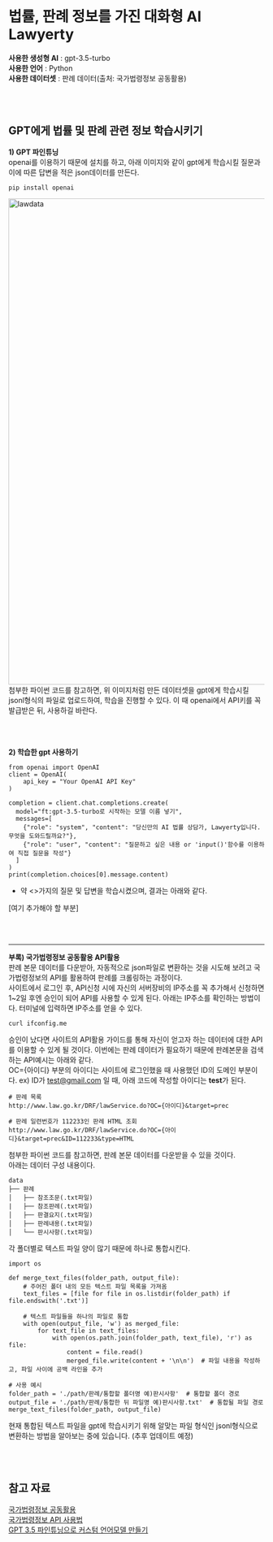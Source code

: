 # 법률, 판례 정보를 가진 대화형 AI Lawyerty

**사용한 생성형 AI** : gpt-3.5-turbo  
**사용한 언어** : Python  
**사용한 데이터셋** : 판례 데이터(출처: 국가법령정보 공동활용)  
  
<br/><br/>
## GPT에게 법률 및 판례 관련 정보 학습시키기  
**1) GPT 파인튜닝**  
openai를 이용하기 때문에 설치를 하고, 아래 이미지와 같이 gpt에게 학습시킬 질문과 이에 따른 답변을 적은 json데이터를 만든다.  
```
pip install openai
```
<img width="957" alt="lawdata" src="https://github.com/custom-LawGPT/lawyerty/assets/150711075/c6bcb170-c8d5-46b8-a5e0-94514f7950f3">  
첨부한 파이썬 코드를 참고하면, 위 이미지처럼 만든 데이터셋을 gpt에게 학습시킬 jsonl형식의 파일로 업로드하여, 학습을 진행할 수 있다. 이 때 openai에서 API키를 꼭 발급받은 뒤, 사용하길 바란다.  

<br/><br/>

**2) 학습한 gpt 사용하기**  
```
from openai import OpenAI
client = OpenAI(
    api_key = "Your OpenAI API Key"
)

completion = client.chat.completions.create(
  model="ft:gpt-3.5-turbo로 시작하는 모델 이름 넣기",
  messages=[
    {"role": "system", "content": "당신만의 AI 법률 상담가, Lawyerty입니다. 무엇을 도와드릴까요?"},
    {"role": "user", "content": "질문하고 싶은 내용 or 'input()'함수를 이용하여 직접 질문을 작성"}
  ]
)
print(completion.choices[0].message.content)
```
- 약 <>가지의 질문 및 답변을 학습시켰으며, 결과는 아래와 같다.  

[여기 추가해야 할 부분]

<br/><br/>  

---
**부록) 국가법령정보 공동활용 API활용**  
판례 본문 데이터를 다운받아, 자동적으로 json파일로 변환하는 것을 시도해 보려고 국가법령정보의 API를 활용하여 판례를 크롤링하는 과정이다.  
사이트에서 로그인 후, API신청 시에 자신의 서버장비의 IP주소를 꼭 추가해서 신청하면 1~2일 후엔 승인이 되어 API를 사용할 수 있게 된다. 아래는 IP주소를 확인하는 방법이다. 터미널에 입력하면 IP주소를 얻을 수 있다.
```
curl ifconfig.me
```
승인이 났다면 사이트의 API활용 가이드를 통해 자신이 얻고자 하는 데이터에 대한 API를 이용할 수 있게 될 것이다. 이번에는 판례 데이터가 필요하기 때문에 판례본문을 검색하는 API예시는 아래와 같다.  
OC={아이디} 부분의 아이디는 사이트에 로그인했을 때 사용했던 ID의 도메인 부분이다. ex) ID가 test@gmail.com 일 때, 아래 코드에 작성할 아이디는 **test**가 된다.  
```
# 판례 목록
http://www.law.go.kr/DRF/lawService.do?OC={아이디}&target=prec

# 판례 일련번호가 112233인 판례 HTML 조회
http://www.law.go.kr/DRF/lawService.do?OC={아이디}&target=prec&ID=112233&type=HTML
```
첨부한 파이썬 코드를 참고하면, 판례 본문 데이터를 다운받을 수 있을 것이다.  
아래는 데이터 구성 내용이다.  
```
data
├── 판례                  
│   ├── 참조조문(.txt파일) 
|   ├── 참조판례(.txt파일) 
│   ├── 판결요지(.txt파일) 
│   ├── 판례내용(.txt파일)       
│   └── 판시사항(.txt파일) 
```
각 폴더별로 텍스트 파일 양이 많기 때문에 하나로 통합시킨다.  
```
import os

def merge_text_files(folder_path, output_file):
    # 주어진 폴더 내의 모든 텍스트 파일 목록을 가져옴
    text_files = [file for file in os.listdir(folder_path) if file.endswith('.txt')]

    # 텍스트 파일들을 하나의 파일로 통합
    with open(output_file, 'w') as merged_file:
        for text_file in text_files:
            with open(os.path.join(folder_path, text_file), 'r') as file:
                content = file.read()
                merged_file.write(content + '\n\n')  # 파일 내용을 작성하고, 파일 사이에 공백 라인을 추가

# 사용 예시
folder_path = './path/판례/통합할 폴더명 예)판시사항'  # 통합할 폴더 경로
output_file = './path/판례/통합한 뒤 파일명 예)판시사항.txt'  # 통합될 파일 경로
merge_text_files(folder_path, output_file)
```
현재 통합된 텍스트 파일을 gpt에 학습시키기 위해 알맞는 파일 형식인 jsonl형식으로 변환하는 방법을 알아보는 중에 있습니다. (추후 업데이트 예정)  


<br/><br/>

## 참고 자료
[국가법령정보 공동활용](https://open.law.go.kr/LSO/main.do)  
[국가법령정보 API 사용법](https://flyingsquirrel.tistory.com/33)  
[GPT 3.5 파인튜닝으로 커스텀 언어모델 만들기](https://www.youtube.com/watch?v=WsMB0hOEosI)  
